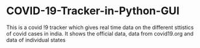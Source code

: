 # COVID-19-Tracker-in-Python-GUI
This is a covid !9 tracker which gives real time data on the different sttistics of covid cases in india. 
It shows the official data, data from covid19.org and data of individual states
